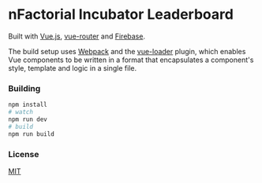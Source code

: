 # nFactorial Incubator Leaderboard

Built with [Vue.js](http://vuejs.org), [vue-router](https://github.com/vuejs/vue-router) and [Firebase](http://firebase.com/).

The build setup uses [Webpack](http://webpack.github.io/) and the [vue-loader](https://github.com/vuejs/vue-loader) plugin, which enables Vue components to be written in a format that encapsulates a component's style, template and logic in a single file.

### Building

``` bash
npm install
# watch
npm run dev
# build
npm run build
```

### License

[MIT](http://opensource.org/licenses/MIT)
